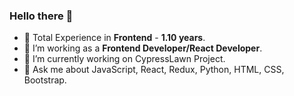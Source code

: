  ###    Hello there 👋
- 🔭 Total Experience in <b>Frontend</b> - <b>1.10 years</b>.
- 🔭 I’m working as a <b>Frontend Developer/React Developer</b>.
- 🔭 I’m currently working on CypressLawn Project.
- 💬 Ask me about JavaScript, React, Redux, Python, HTML, CSS, Bootstrap.

